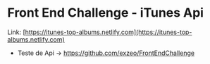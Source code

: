 # Front End Challenge - iTunes Api


Link: [https://itunes-top-albums.netlify.com](https://itunes-top-albums.netlify.com)

- Teste de Api → https://github.com/exzeo/FrontEndChallenge